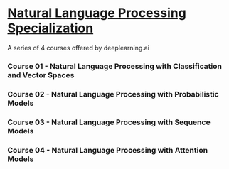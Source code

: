 # [Natural Language Processing Specialization]()
A series of 4 courses offered by deeplearning.ai

### Course 01 - Natural Language Processing with Classification and Vector Spaces

### Course 02 - Natural Language Processing with Probabilistic Models

### Course 03 - Natural Language Processing with Sequence Models

### Course 04 - Natural Language Processing with Attention Models

